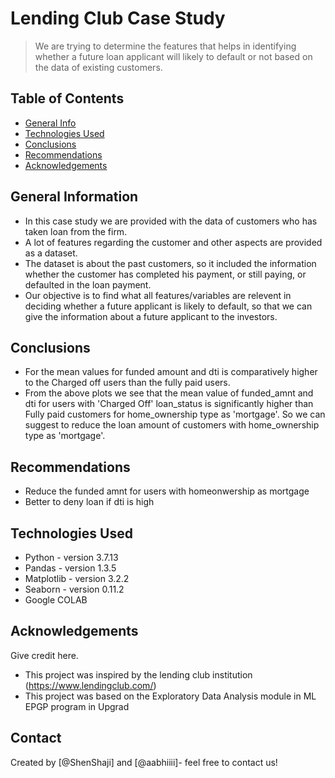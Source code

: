 # Lending Club Case Study
> We are trying to determine the features that helps in identifying whether a future loan applicant will likely to default or not based on the data of existing customers.

## Table of Contents
* [General Info](#general-information)
* [Technologies Used](#technologies-used)
* [Conclusions](#conclusions)
* [Recommendations](#Recommendations)
* [Acknowledgements](#acknowledgements)

<!-- You can include any other section that is pertinent to your problem -->

## General Information
- In this case study we are provided with the data of customers who has taken loan from the firm.
- A lot of features regarding the customer and other aspects are provided as a dataset.
- The dataset is about the past customers, so it included the information whether the customer has completed his payment, or still paying, or defaulted in the loan payment.
- Our objective is to find what all features/variables are relevent in deciding whether a future applicant is likely to default, so that we can give the information about a future applicant to the investors.


<!-- You don't have to answer all the questions - just the ones relevant to your project. -->

## Conclusions
- For the mean values for funded amount and dti is comparatively higher to the Charged off users than the fully paid users.
- From the above plots we see that the mean value of funded_amnt and dti for users with 'Charged Off' loan_status is significantly higher than Fully paid customers for home_ownership type as 'mortgage'. So we can suggest to reduce the loan amount of customers with home_ownership type as 'mortgage'.

## Recommendations
- Reduce the funded amnt for users with homeonwership as mortgage
- Better to deny loan if dti is high

<!-- You don't have to answer all the questions - just the ones relevant to your project. -->


## Technologies Used
- Python - version 3.7.13
- Pandas - version 1.3.5
- Matplotlib - version 3.2.2
- Seaborn - version 0.11.2
- Google COLAB

<!-- As the libraries versions keep on changing, it is recommended to mention the version of library used in this project -->

## Acknowledgements
Give credit here.
- This project was inspired by the lending club institution (https://www.lendingclub.com/)
- This project was based on the Exploratory Data Analysis module in ML EPGP program in Upgrad


## Contact
Created by [@ShenShaji] and [@aabhiiii]- feel free to contact us!


<!-- Optional -->
<!-- ## License -->
<!-- This project is open source and available under the [... License](). -->

<!-- You don't have to include all sections - just the one's relevant to your project -->
